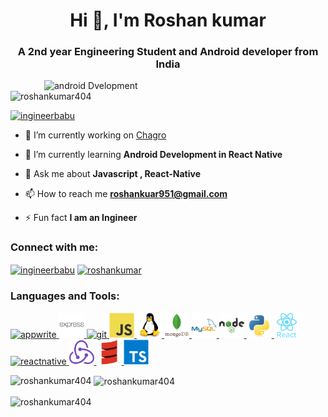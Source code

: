 <h1 align="center">Hi 👋, I'm Roshan kumar</h1>
<h3 align="center">A 2nd year Engineering Student and Android developer from India</h3>

<img align ="right" alt ="android Dvelopment"  width="450"  src="https://miro.medium.com/v2/resize:fit:1400/1*V4cV-UpcOn5sJ3hB75vdvA.gif">

<p align="left"> <img src="https://komarev.com/ghpvc/?username=roshankumar404&label=Profile%20views&color=0e75b6&style=flat" alt="roshankumar404" /> </p>

<p align="left"> <a href="https://twitter.com/ingineerbabu" target="blank"><img src="https://img.shields.io/twitter/follow/ingineerbabu?logo=twitter&style=for-the-badge" alt="ingineerbabu" /></a> </p>

- 🔭 I’m currently working on [Chagro](https://github.com/RoshanKumar404/ChaGro)

- 🌱 I’m currently learning **Android Development in React Native**

- 💬 Ask me about **Javascript , React-Native**

- 📫 How to reach me **roshankuar951@gmail.com**

- ⚡ Fun fact **I am an Ingineer**

<h3 align="left">Connect with me:</h3>
<p align="left">
<a href="https://twitter.com/ingineerbabu" target="blank"><img align="center" src="https://raw.githubusercontent.com/rahuldkjain/github-profile-readme-generator/master/src/images/icons/Social/twitter.svg" alt="ingineerbabu" height="30" width="40" /></a>
<a href="https://linkedin.com/in/roshankumar" target="blank"><img align="center" src="https://raw.githubusercontent.com/rahuldkjain/github-profile-readme-generator/master/src/images/icons/Social/linked-in-alt.svg" alt="roshankumar" height="30" width="40" /></a>
</p>

<h3 align="left">Languages and Tools:</h3>
<p align="left"> <a href="https://appwrite.io" target="_blank" rel="noreferrer"> <img src="https://www.vectorlogo.zone/logos/appwriteio/appwriteio-icon.svg" alt="appwrite" width="40" height="40"/> </a> <a href="https://expressjs.com" target="_blank" rel="noreferrer"> <img src="https://raw.githubusercontent.com/devicons/devicon/master/icons/express/express-original-wordmark.svg" alt="express" width="40" height="40"/> </a> <a href="https://git-scm.com/" target="_blank" rel="noreferrer"> <img src="https://www.vectorlogo.zone/logos/git-scm/git-scm-icon.svg" alt="git" width="40" height="40"/> </a> <a href="https://developer.mozilla.org/en-US/docs/Web/JavaScript" target="_blank" rel="noreferrer"> <img src="https://raw.githubusercontent.com/devicons/devicon/master/icons/javascript/javascript-original.svg" alt="javascript" width="40" height="40"/> </a> <a href="https://www.linux.org/" target="_blank" rel="noreferrer"> <img src="https://raw.githubusercontent.com/devicons/devicon/master/icons/linux/linux-original.svg" alt="linux" width="40" height="40"/> </a> <a href="https://www.mongodb.com/" target="_blank" rel="noreferrer"> <img src="https://raw.githubusercontent.com/devicons/devicon/master/icons/mongodb/mongodb-original-wordmark.svg" alt="mongodb" width="40" height="40"/> </a> <a href="https://www.mysql.com/" target="_blank" rel="noreferrer"> <img src="https://raw.githubusercontent.com/devicons/devicon/master/icons/mysql/mysql-original-wordmark.svg" alt="mysql" width="40" height="40"/> </a> <a href="https://nodejs.org" target="_blank" rel="noreferrer"> <img src="https://raw.githubusercontent.com/devicons/devicon/master/icons/nodejs/nodejs-original-wordmark.svg" alt="nodejs" width="40" height="40"/> </a> <a href="https://www.python.org" target="_blank" rel="noreferrer"> <img src="https://raw.githubusercontent.com/devicons/devicon/master/icons/python/python-original.svg" alt="python" width="40" height="40"/> </a> <a href="https://reactjs.org/" target="_blank" rel="noreferrer"> <img src="https://raw.githubusercontent.com/devicons/devicon/master/icons/react/react-original-wordmark.svg" alt="react" width="40" height="40"/> </a> <a href="https://reactnative.dev/" target="_blank" rel="noreferrer"> <img src="https://reactnative.dev/img/header_logo.svg" alt="reactnative" width="40" height="40"/> </a> <a href="https://redux.js.org" target="_blank" rel="noreferrer"> <img src="https://raw.githubusercontent.com/devicons/devicon/master/icons/redux/redux-original.svg" alt="redux" width="40" height="40"/> </a> <a href="https://www.scala-lang.org" target="_blank" rel="noreferrer"> <img src="https://raw.githubusercontent.com/devicons/devicon/master/icons/scala/scala-original.svg" alt="scala" width="40" height="40"/> </a> <a href="https://www.typescriptlang.org/" target="_blank" rel="noreferrer"> <img src="https://raw.githubusercontent.com/devicons/devicon/master/icons/typescript/typescript-original.svg" alt="typescript" width="40" height="40"/> </a> </p>

<p><img align="left" src="https://github-readme-stats.vercel.app/api/top-langs?username=roshankumar404&show_icons=true&locale=en&layout=compact" alt="roshankumar404" /></p>

<p>&nbsp;<img align="center" src="https://github-readme-stats.vercel.app/api?username=roshankumar404&show_icons=true&locale=en" alt="roshankumar404" /></p>

<p><img align="center" src="https://github-readme-streak-stats.herokuapp.com/?user=roshankumar404&" alt="roshankumar404" /></p>

